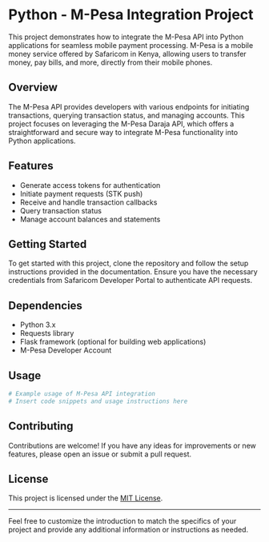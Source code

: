 # Python - M-Pesa Integration Project

This project demonstrates how to integrate the M-Pesa API into Python applications for seamless mobile payment processing. M-Pesa is a mobile money service offered by Safaricom in Kenya, allowing users to transfer money, pay bills, and more, directly from their mobile phones.

## Overview

The M-Pesa API provides developers with various endpoints for initiating transactions, querying transaction status, and managing accounts. This project focuses on leveraging the M-Pesa Daraja API, which offers a straightforward and secure way to integrate M-Pesa functionality into Python applications.

## Features

- Generate access tokens for authentication
- Initiate payment requests (STK push)
- Receive and handle transaction callbacks
- Query transaction status
- Manage account balances and statements

## Getting Started

To get started with this project, clone the repository and follow the setup instructions provided in the documentation. Ensure you have the necessary credentials from Safaricom Developer Portal to authenticate API requests.

## Dependencies

- Python 3.x
- Requests library
- Flask framework (optional for building web applications)
- M-Pesa Developer Account

## Usage

```python
# Example usage of M-Pesa API integration
# Insert code snippets and usage instructions here
```

## Contributing

Contributions are welcome! If you have any ideas for improvements or new features, please open an issue or submit a pull request.

## License

This project is licensed under the [MIT License](LICENSE).

---

Feel free to customize the introduction to match the specifics of your project and provide any additional information or instructions as needed.
